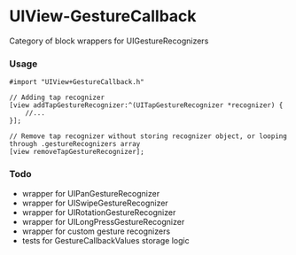 # UIView-GestureCallback

Category of block wrappers for UIGestureRecognizers


### Usage


```objc 
#import "UIView+GestureCallback.h"
```

```objc 
// Adding tap recognizer
[view addTapGestureRecognizer:^(UITapGestureRecognizer *recognizer) {
    //...
}];

// Remove tap recognizer without storing recognizer object, or looping through .gestureRecognizers array
[view removeTapGestureRecognizer];
```

### Todo
- wrapper for UIPanGestureRecognizer
- wrapper for UISwipeGestureRecognizer
- wrapper for UIRotationGestureRecognizer
- wrapper for UILongPressGestureRecognizer
- wrapper for custom gesture recognizers
- tests for GestureCallbackValues storage logic